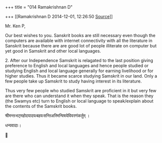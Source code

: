+++
title = "014 Ramakrishnan D"

+++
[[Ramakrishnan D	2014-12-01, 12:26:50 [Source](https://groups.google.com/g/samskrita/c/sahtf-i5c-E)]]



Mr. Ken P,

Our best wishes to you.  Sanskrit books are still necessary even though the computers are available with internet connectivity with all the literature in Sanskrit because there are are good lot of people illiterate on computer but yet good in Samskrit and other local languages.

  

2\. After our Independence Samskrit is relagated to the last position giving preference to English and local languages and hence people studied or studying English and local language generally for earning livelihood or for higher studies.  Thus it became scarce studying Samskrit in our land.  Only a few people take up Samskrit to study having interest in its literature.

Thus very few people who studied Samskrit are proficient in it but very few are there who can understand it when they speak.  That is the reason they (the Swamys etc) turn to English or local language to speak/explain about the contents of the Samskrit books.

श्रीमन्तःभट्महोदयादयःबहवःसन्तिअस्मिन्विषयेविवरणंकर्तुम् ।

धन्यवादाः।

  



